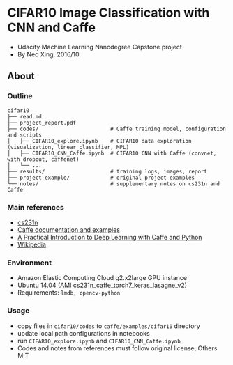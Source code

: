 # CIFAR10 Image Classification with CNN and Caffe
- Udacity Machine Learning Nanodegree Capstone project
- By Neo Xing, 2016/10

## About
### Outline
```
cifar10
├── read.md
├── project_report.pdf
├── codes/                       # Caffe training model, configuration and scripts
│   ├── CIFAR10_explore.ipynb    # CIFAR10 data exploration (visualization, linear classifier, MPL)
│   ├── CIFAR10_CNN_Caffe.ipynb  # CIFAR10 CNN with Caffe (convnet, with dropout, caffenet)
│   └── ...
├── results/                     # training logs, images, report
├── project-example/             # original project examples
└── notes/                       # supplementary notes on cs231n and Caffe
```

### Main references
- [cs231n](cs231n.stanford.edu)
- [Caffe documentation and examples](caffe.berkeleyvision.org)
- [A Practical Introduction to Deep Learning with Caffe and Python](http://adilmoujahid.com/posts/2016/06/introduction-deep-learning-python-caffe/)
- [Wikipedia](https://www.wikipedia.org/)

### Environment
- Amazon Elastic Computing Cloud g2.x2large GPU instance
- Ubuntu 14.04 (AMI cs231n_caffe_torch7_keras_lasagne_v2)
- Requirements: `lmdb, opencv-python`

### Usage
- copy files in `cifar10/codes` to `caffe/examples/cifar10` directory
- update local path configurations in notebooks
- run `CIFAR10_explore.ipynb` and `CIFAR10_CNN_Caffe.ipynb`
- Codes and notes from references must follow original license, Others MIT
